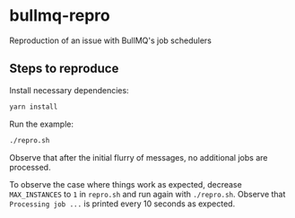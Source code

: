 # bullmq-repro

Reproduction of an issue with BullMQ's job schedulers

## Steps to reproduce

Install necessary dependencies:

```bash
yarn install
```

Run the example:

```bash
./repro.sh
```

Observe that after the initial flurry of messages, no additional jobs are processed.

To observe the case where things work as expected, decrease `MAX_INSTANCES` to `1` in `repro.sh` and run again with `./repro.sh`. Observe that `Processing job ...` is printed every 10 seconds as expected.
